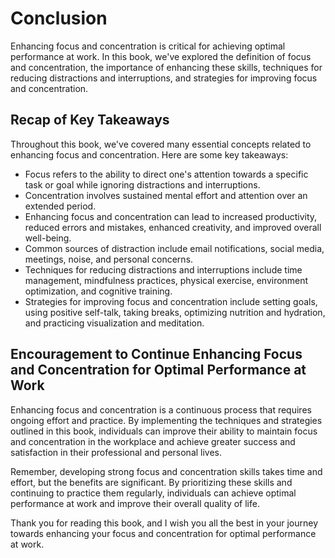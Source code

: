 # Conclusion

Enhancing focus and concentration is critical for achieving optimal performance at work. In this book, we've explored the definition of focus and concentration, the importance of enhancing these skills, techniques for reducing distractions and interruptions, and strategies for improving focus and concentration.

Recap of Key Takeaways
----------------------

Throughout this book, we've covered many essential concepts related to enhancing focus and concentration. Here are some key takeaways:

* Focus refers to the ability to direct one's attention towards a specific task or goal while ignoring distractions and interruptions.
* Concentration involves sustained mental effort and attention over an extended period.
* Enhancing focus and concentration can lead to increased productivity, reduced errors and mistakes, enhanced creativity, and improved overall well-being.
* Common sources of distraction include email notifications, social media, meetings, noise, and personal concerns.
* Techniques for reducing distractions and interruptions include time management, mindfulness practices, physical exercise, environment optimization, and cognitive training.
* Strategies for improving focus and concentration include setting goals, using positive self-talk, taking breaks, optimizing nutrition and hydration, and practicing visualization and meditation.

Encouragement to Continue Enhancing Focus and Concentration for Optimal Performance at Work
-------------------------------------------------------------------------------------------

Enhancing focus and concentration is a continuous process that requires ongoing effort and practice. By implementing the techniques and strategies outlined in this book, individuals can improve their ability to maintain focus and concentration in the workplace and achieve greater success and satisfaction in their professional and personal lives.

Remember, developing strong focus and concentration skills takes time and effort, but the benefits are significant. By prioritizing these skills and continuing to practice them regularly, individuals can achieve optimal performance at work and improve their overall quality of life.

Thank you for reading this book, and I wish you all the best in your journey towards enhancing your focus and concentration for optimal performance at work.